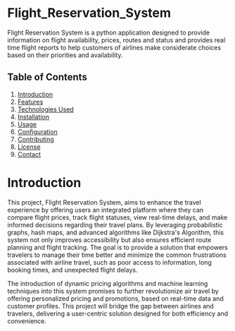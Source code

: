 # Flight_Reservation_System
Flight Reservation System is a python application designed to provide information on flight availability, prices, routes and status and provides real time flight reports to help customers of airlines make considerate choices based on their priorities and availability.

## Table of Contents

1. [Introduction](#introduction)
2. [Features](#features)
3. [Technologies Used](#technologies-used)
4. [Installation](#installation)
5. [Usage](#usage)
6. [Configuration](#configuration)
7. [Contributing](#contributing)
8. [License](#license)
9. [Contact](#contact)


# Introduction
This project, Flight Reservation System, aims to enhance the travel experience by offering users an integrated platform where they can compare flight prices, track flight statuses, view real-time delays, and make informed decisions regarding their travel plans. By leveraging probabilistic graphs, hash maps, and advanced algorithms like Dijkstra's Algorithm, this system not only improves accessibility but also ensures efficient route planning and flight tracking. The goal is to provide a solution that empowers travelers to manage their time better and minimize the common frustrations associated with airline travel, such as poor access to information, long booking times, and unexpected flight delays. 

 
The introduction of dynamic pricing algorithms and machine learning techniques into this system promises to further revolutionize air travel by offering personalized pricing and promotions, based on real-time data and customer profiles. This project will bridge the gap between airlines and travelers, delivering a user-centric solution designed for both efficiency and convenience. 

